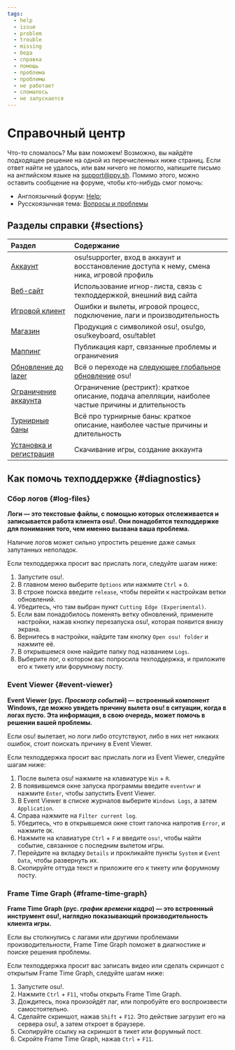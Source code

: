 ```yaml
---
tags:
  - help
  - issue
  - problem
  - trouble
  - missing
  - беда
  - справка
  - помощь
  - проблема
  - проблемы
  - не работает
  - сломалось
  - не запускается
---
```


# Справочный центр

Что-то сломалось? Мы вам поможем! Возможно, вы найдёте подходящее решение на одной из перечисленных ниже страниц. Если ответ найти не удалось, или вам ничего не помогло, напишите письмо на английском языке на [support@ppy.sh](mailto:support@ppy.sh). Помимо этого, можно оставить сообщение на форуме, чтобы кто-нибудь смог помочь:

- Англоязычный форум: [Help](https://osu.ppy.sh/community/forums/5);
- Русскоязычная тема: [Вопросы и проблемы](https://osu.ppy.sh/community/forums/topics/9668)

## Разделы справки {#sections}

| Раздел | Содержание |
| :-- | :-- |
| [Аккаунт](/wiki/Help_centre/Account) | osu!supporter, вход в аккаунт и восстановление доступа к нему, смена ника, игровой профиль |
| [Веб-сайт](/wiki/Help_centre/Website) | Использование игнор-листа, связь с техподдержкой, внешний вид сайта |
| [Игровой клиент](/wiki/Help_centre/Client) | Ошибки и вылеты, игровой процесс, подключение, лаги и производительность |
| [Магазин](/wiki/Help_centre/Store) | Продукция с символикой osu!, osu!go, osu!keyboard, osu!tablet |
| [Маппинг](/wiki/Help_centre/Beatmapping) | Публикация карт, связанные проблемы и ограничения |
| [Обновление до lazer](/wiki/Help_centre/Upgrading_to_lazer) | Всё о переходе на [следующее глобальное обновление](/wiki/Client/Release_stream/Lazer) osu! |
| [Ограничение аккаунта](/wiki/Help_centre/Account_restrictions) | Ограничение (рестрикт): краткое описание, подача апелляции, наиболее частые причины и длительность |
| [Турнирные баны](/wiki/Help_centre/Tournament_bans) | Всё про турнирные баны: краткое описание, наиболее частые причины и длительность |
| [Установка и регистрация](/wiki/Help_centre/Installation_and_registration) | Скачивание игры, создание аккаунта |

## Как помочь техподдержке {#diagnostics}

### Сбор логов {#log-files}

**Логи — это текстовые файлы, с помощью которых отслеживается и записывается работа клиента osu!. Они понадобятся техподдержке для понимания того, чем именно вызвана ваша проблема.**

Наличие логов может сильно упростить решение даже самых запутанных неполадок.

Если техподдержка просит вас прислать логи, следуйте шагам ниже:

1. Запустите osu!.
2. В главном меню выберите `Options` или нажмите `Ctrl` + `O`.
3. В строке поиска введите `release`, чтобы перейти к настройкам ветки обновлений.
4. Убедитесь, что там выбран пункт `Cutting Edge (Experimental)`.
5. Если вам понадобилось поменять ветку обновлений, примените настройки, нажав кнопку перезапуска osu!, которая появится внизу экрана.
6. Вернитесь в настройки, найдите там кнопку `Open osu! folder` и нажмите её.
7. В открывшемся окне найдите папку под названием `Logs`.
8. Выберите лог, о котором вас попросила техподдержка, и приложите его к тикету или форумному посту.

### Event Viewer {#event-viewer}

**Event Viewer (рус. *Просмотр событий*) — встроенный компонент Windows, где можно увидеть причину вылета osu! в ситуации, когда в логах пусто. Эта информация, в свою очередь, может помочь в решении вашей проблемы.**

Если osu! вылетает, но логи либо отсутствуют, либо в них нет никаких ошибок, стоит поискать причину в Event Viewer.

Если техподдержка просит вас прислать логи из Event Viewer, следуйте шагам ниже:

1. После вылета osu! нажмите на клавиатуре `Win` + `R`.
2. В появившемся окне запуска программы введите `eventvwr` и нажмите `Enter`, чтобы запустить Event Viewer.
3. В Event Viewer в списке журналов выберите `Windows Logs`, а затем `Application`.
4. Справа нажмите на `Filter current log`.
5. Убедитесь, что в открывшемся окне стоит галочка напротив `Error`, и нажмите `OK`.
6. Нажмите на клавиатуре `Ctrl` + `F` и введите `osu!`, чтобы найти событие, связанное с последним вылетом игры.
7. Перейдите на вкладку `Details` и прокликайте пункты `System` и `Event Data`, чтобы развернуть их.
8. Скопируйте оттуда текст и приложите его к тикету или форумному посту.

### Frame Time Graph {#frame-time-graph}

**Frame Time Graph (рус. *график времени кадра*) — это встроенный инструмент osu!, наглядно показывающий производительность клиента игры.**

Если вы столкнулись с лагами или другими проблемами производительности, Frame Time Graph поможет в диагностике и поиске решения проблемы.

Если техподдержка просит вас записать видео или сделать скриншот с открытым Frame Time Graph, следуйте шагам ниже:

1. Запустите osu!.
2. Нажмите `Ctrl` + `F11`, чтобы открыть Frame Time Graph.
3. Дождитесь, пока произойдёт лаг, или попробуйте его воспроизвести самостоятельно.
4. Сделайте скриншот, нажав `Shift` + `F12`. Это действие загрузит его на сервера osu!, а затем откроет в браузере.
5. Скопируйте ссылку на скриншот в тикет или форумный пост.
6. Скройте Frame Time Graph, нажав `Ctrl` + `F11`.
